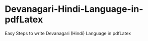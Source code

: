 # Devanagari-Hindi-Language-in-pdfLatex
Easy Steps to write Devanagari (Hindi) Language in pdfLatex
